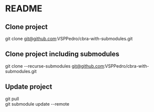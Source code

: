 # README

## Clone project

git clone git@github.com:VSPPedro/cbra-with-submodules.git

## Clone project including submodules

git clone --recurse-submodules git@github.com:VSPPedro/cbra-with-submodules.git

## Update project

git pull  
git submodule update --remote
